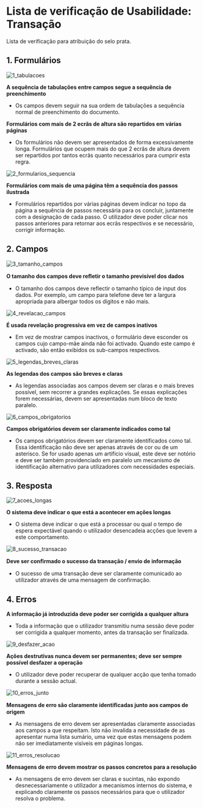 # Lista de verificação de Usabilidade: Transação

Lista de verificação para atribuição do selo prata.

## 1. Formulários

![1_tabulacoes](https://user-images.githubusercontent.com/35463404/53651918-a1ff9a80-3c3f-11e9-88c1-ca580235dd21.png)

**A sequência de tabulações entre campos segue a sequência de preenchimento**
- Os campos devem seguir na sua ordem de tabulações a sequência normal de preenchimento do documento.

**Formulários com mais de 2 ecrãs de altura são repartidos em várias páginas**
- Os formulários não devem ser apresentados de forma excessivamente longa. Formulários que ocupem mais do que 2 ecrãs de altura devem ser repartidos por tantos ecrãs quanto necessários para cumprir esta regra.

![2_formularios_sequencia](https://user-images.githubusercontent.com/35463404/53651924-a461f480-3c3f-11e9-918a-a340f6b52214.png)

**Formulários com mais de uma página têm a sequência dos passos ilustrada**
- Formulários repartidos por várias páginas devem indicar no topo da página a sequência de passos necessária para os concluir, juntamente com a designação de cada passo. O utilizador deve poder clicar nos passos anteriores para retornar aos ecrãs respectivos e se necessário, corrigir informação.

## 2. Campos

![3_tamanho_campos](https://user-images.githubusercontent.com/35463404/53651933-a62bb800-3c3f-11e9-90df-79ed7ac3134b.png)

**O tamanho dos campos deve reﬂetir o tamanho previsível dos dados**
- O tamanho dos campos deve reflectir o tamanho típico de input dos dados. Por exemplo, um campo para telefone deve ter a largura apropriada para albergar todos os dígitos e não mais.

![4_revelacao_campos](https://user-images.githubusercontent.com/35463404/53651939-a7f57b80-3c3f-11e9-8947-57c81270e8b4.png)

**É usada revelação progressiva em vez de campos inativos**
- Em vez de mostrar campos inactivos, o formulário deve esconder os campos cujo campo-mãe ainda não foi activado. Quando este campo é activado, são então exibidos os sub-campos respectivos.

![5_legendas_breves_claras](https://user-images.githubusercontent.com/35463404/53651941-a9bf3f00-3c3f-11e9-902e-1ba0595c3a30.png)

**As legendas dos campos são breves e claras**
- As legendas associadas aos campos devem ser claras e o mais breves possível, sem recorrer a grandes explicações. Se essas explicações forem necessárias, devem ser apresentadas num bloco de texto paralelo.

![6_campos_obrigatorios](https://user-images.githubusercontent.com/35463404/53651948-ad52c600-3c3f-11e9-8947-bd5123d48a0b.png)

**Campos obrigatórios devem ser claramente indicados como tal**
- Os campos obrigatórios devem ser claramente identificados como tal. Essa identificação não deve ser apenas através de cor ou de um asterisco. Se for usado apenas um artifício visual, este deve ser notório e deve ser também providenciado em paralelo um mecanismo de
 identificação alternativo para utilizadores com necessidades especiais.

## 3. Resposta

![7_acoes_longas](https://user-images.githubusercontent.com/35463404/53651957-b04db680-3c3f-11e9-835e-25f990c96ece.png)

**O sistema deve indicar o que está a acontecer em ações longas**
- O sistema deve indicar o que está a processar ou qual o tempo de espera expectável quando o utilizador desencadeia acções que levem a este comportamento.

![8_sucesso_transacao](https://user-images.githubusercontent.com/35463404/53651963-b348a700-3c3f-11e9-8b8b-b0df5c928501.png)

**Deve ser conﬁrmado o sucesso da transação / envio de informação**
- O sucesso de uma transação deve ser claramente comunicado ao utilizador através de uma mensagem de confirmação.

## 4. Erros

**A informação já introduzida deve poder ser corrigida a qualquer altura**
- Toda a informação que o utilizador transmitiu numa sessão deve poder ser corrigida a qualquer momento, antes da transação ser finalizada.

![9_desfazer_acao](https://user-images.githubusercontent.com/35463404/53651971-b6439780-3c3f-11e9-8e94-f35f6de1b508.png)

**Ações destrutivas nunca devem ser permanentes; deve ser sempre possível desfazer a operação**
- O utilizador deve poder recuperar de qualquer acção que tenha tomado durante a sessão actual.

![10_erros_junto](https://user-images.githubusercontent.com/35463404/53651976-b93e8800-3c3f-11e9-999c-0dad7bede73f.png)

**Mensagens de erro são claramente identiﬁcadas junto aos campos de origem**
- As mensagens de erro devem ser apresentadas claramente associadas aos campos a que respeitam. Isto não invalida a necessidade de as apresentar numa lista sumário, uma vez que estas mensagens podem não ser imediatamente visíveis em páginas longas.

![11_erros_resolucao](https://user-images.githubusercontent.com/35463404/53651986-bc397880-3c3f-11e9-9ea5-48016f366a29.png)

**Mensagens de erro devem mostrar os passos concretos para a resolução**
- As mensagens de erro devem ser claras e sucintas, não expondo desnecessariamente o utilizador a mecanismos internos do sistema, e explicando claramente os passos necessários para que o utilizador resolva o problema.

